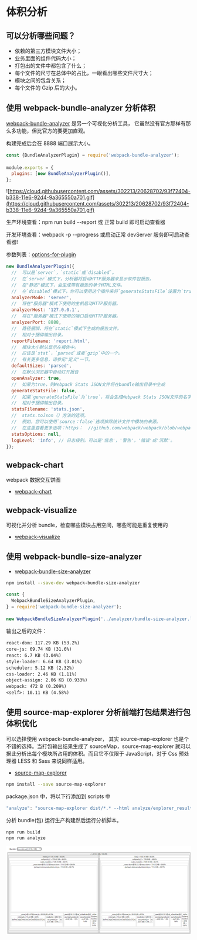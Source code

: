 # 体积分析

## 可以分析哪些问题？

- 依赖的第三方模块文件大小；
- 业务里面的组件代码大小；
- 打包出的文件中都包含了什么；
- 每个文件的尺寸在总体中的占比，一眼看出哪些文件尺寸大；
- 模块之间的包含关系；
- 每个文件的 Gzip 后的大小。

## 使用 webpack-bundle-analyzer 分析体积

[webpack-bundle-analyzer](https://github.com/webpack-contrib/webpack-bundle-analyzer) 是另一个可视化分析工具， 它虽然没有官方那样有那么多功能，但比官方的要更加直观。

构建完成后会在 8888 端口展示大小。

```js
const {BundleAnalyzerPlugin} = require('webpack-bundle-analyzer');

module.exports = {
  plugins: [new BundleAnalyzerPlugin()],
};
```

![https://cloud.githubusercontent.com/assets/302213/20628702/93f72404-b338-11e6-92d4-9a365550a701.gif](https://cloud.githubusercontent.com/assets/302213/20628702/93f72404-b338-11e6-92d4-9a365550a701.gif)

生产环境查看：npm run build --report 或 正常 build 即可启动查看器

开发环境查看：webpack -p --progress 或启动正常 devServer 服务即可启动查看器!

参数列表：[options-for-plugin](https://github.com/webpack-contrib/webpack-bundle-analyzer#options-for-plugin)

```js
new BundleAnalyzerPlugin({
  //  可以是`server`，`static`或`disabled`。
  //  在`server`模式下，分析器将启动HTTP服务器来显示软件包报告。
  //  在"静态"模式下，会生成带有报告的单个HTML文件。
  //  在`disabled`模式下，你可以使用这个插件来将`generateStatsFile`设置为`true`来生成Webpack Stats JSON文件。
  analyzerMode: 'server',
  //  将在"服务器"模式下使用的主机启动HTTP服务器。
  analyzerHost: '127.0.0.1',
  //  将在"服务器"模式下使用的端口启动HTTP服务器。
  analyzerPort: 8888,
  //  路径捆绑，将在`static`模式下生成的报告文件。
  //  相对于捆绑输出目录。
  reportFilename: 'report.html',
  //  模块大小默认显示在报告中。
  //  应该是`stat`，`parsed`或者`gzip`中的一个。
  //  有关更多信息，请参见"定义"一节。
  defaultSizes: 'parsed',
  //  在默认浏览器中自动打开报告
  openAnalyzer: true,
  //  如果为true，则Webpack Stats JSON文件将在bundle输出目录中生成
  generateStatsFile: false,
  //  如果`generateStatsFile`为`true`，将会生成Webpack Stats JSON文件的名字。
  //  相对于捆绑输出目录。
  statsFilename: 'stats.json',
  //  stats.toJson（）方法的选项。
  //  例如，您可以使用`source：false`选项排除统计文件中模块的来源。
  //  在这里查看更多选项：https：  //github.com/webpack/webpack/blob/webpack-1/lib/Stats.js#L21
  statsOptions: null,
  logLevel: 'info', // 日志级别。可以是'信息'，'警告'，'错误'或'沉默'。
});
```

## webpack-chart

webpack 数据交互饼图

- [webpack-chart](https://alexkuz.github.io/webpack-chart/)

## webpack-visualize

可视化并分析 bundle，检查哪些模块占用空间，哪些可能是重复使用的

- [webpack-visualize](https://chrisbateman.github.io/webpack-visualizer/)

## 使用 webpack-bundle-size-analyzer

- [webpack-bundle-size-analyzer](https://github.com/robertknight/webpack-bundle-size-analyzer)

```bash
npm install --save-dev webpack-bundle-size-analyzer
```

```js
const {
  WebpackBundleSizeAnalyzerPlugin,
} = require('webpack-bundle-size-analyzer');

new WebpackBundleSizeAnalyzerPlugin('../analyzer/bundle-size-analyzer.log');
```

输出之后的文件：

```txt
react-dom: 117.29 KB (53.2%)
core-js: 69.74 KB (31.6%)
react: 6.7 KB (3.04%)
style-loader: 6.64 KB (3.01%)
scheduler: 5.12 KB (2.32%)
css-loader: 2.46 KB (1.11%)
object-assign: 2.06 KB (0.933%)
webpack: 472 B (0.209%)
<self>: 10.11 KB (4.58%)
```

## 使用 source-map-explorer 分析前端打包结果进行包体积优化

可以选择使用 webpack-bundle-analyzer， 其实 source-map-explorer 也是个不错的选择。当打包输出结果生成了 sourceMap，source-map-explorer 就可以据此分析出每个模块所占用的体积。而且它不仅限于 JavaScript，对于 Css 预处理器 LESS 和 Sass 来说同样适用。

- [source-map-explorer](https://www.npmjs.com/package/source-map-explorer)

```bash
npm install --save source-map-explorer
```

package.json 中，将以下行添加到 scripts 中

```js
"analyze": "source-map-explorer dist/*.* --html analyze/explorer_result.html",
```

分析 bundle(包) 运行生产构建然后运行分析脚本。

```bash
npm run build
npm run analyze
```

![source-map-explorer](../img/05_140449.png)

